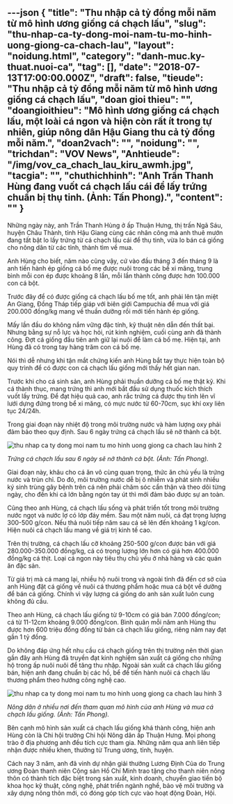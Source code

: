 ---json
{
    "title": "Thu nhập cả tỷ đồng mỗi năm từ mô hình ương giống cá chạch lấu",
    "slug": "thu-nhap-ca-ty-dong-moi-nam-tu-mo-hinh-uong-giong-ca-chach-lau",
    "layout": "noidung.html",
    "category": "danh-muc.ky-thuat.nuoi-ca",
    "tag": [],
    "date": "2018-07-13T17:00:00.000Z",
    "draft": false,
    "tieude": "Thu nhập cả tỷ đồng mỗi năm từ mô hình ương giống cá chạch lấu",
    "doan gioi thieu": "",
    "doangioithieu": "Mô hình ương giống cá chạch lấu, một loài cá ngon và hiện còn rất ít trong tự nhiên, giúp nông dân Hậu Giang thu cả tỷ đồng mỗi năm.",
    "doan2vach": "",
    "noidung": "",
    "trichdan": "VOV News",
    "Anhtieude": "/img/vov_ca_chach_lau_kiru_awmh.jpg",
    "tacgia": "",
    "chuthichhinh": "Anh Trần Thanh Hùng đang vuốt cá chạch lấu cái để lấy trứng chuẩn bị thụ tinh. (Ảnh: Tấn Phong).",
    "__content__": ""
}
---
<p><span style="font-size:14px">Những ng&agrave;y n&agrave;y, anh Trần Thanh H&ugrave;ng ở ấp Thuận Hưng, thị trấn Ng&atilde; S&aacute;u, huyện Ch&acirc;u Th&agrave;nh, tỉnh Hậu Giang c&ugrave;ng c&aacute;c nh&acirc;n c&ocirc;ng m&agrave; anh thu&ecirc; mướn đang tất bật lo lấy trứng từ c&aacute; chạch lấu c&aacute;i để thụ tinh, vừa lo b&aacute;n c&aacute; giống cho n&ocirc;ng d&acirc;n từ c&aacute;c tỉnh, th&agrave;nh t&igrave;m về mua.</span></p>

<p><span style="font-size:14px">Anh H&ugrave;ng cho biết, năm n&agrave;o cũng vậy, cứ v&agrave;o đầu th&aacute;ng 3 đến th&aacute;ng 9 l&agrave; anh tiến h&agrave;nh &eacute;p giống c&aacute; bố mẹ được nu&ocirc;i trong c&aacute;c bể xi măng, trung b&igrave;nh mỗi con &eacute;p được khoảng 8 lần, mỗi lần th&agrave;nh c&ocirc;ng được hơn 100.000 con c&aacute; bột.</span></p>

<p><span style="font-size:14px">Trước đ&acirc;y để c&oacute; được giống c&aacute; chạch lấu bố mẹ tốt, anh phải l&ecirc;n tận miệt An Giang, Đồng Th&aacute;p tiếp gi&aacute;p với bi&ecirc;n giới Campuchia để mua với gi&aacute; 200.000 đồng/kg mang về thuần dưỡng rồi mới tiến h&agrave;nh &eacute;p giống.</span></p>

<p><span style="font-size:14px">Mấy lần đầu do kh&ocirc;ng nắm vững đặc t&iacute;nh, kỹ thuật n&ecirc;n dẫn đến thất bại. Nhưng bằng sự nỗ lực v&agrave; học hỏi, r&uacute;t kinh nghiệm, cuối c&ugrave;ng anh đ&atilde; th&agrave;nh c&ocirc;ng. Đợt c&aacute; giống đầu ti&ecirc;n anh giữ lại nu&ocirc;i để l&agrave;m c&aacute; bố mẹ. Hiện tại, anh H&ugrave;ng đ&atilde; c&oacute; trong tay h&agrave;ng trăm con c&aacute; bố mẹ.</span></p>

<p><span style="font-size:14px">N&oacute;i th&igrave; dễ nhưng khi tận mắt chứng kiến anh H&ugrave;ng bắt tay thực hiện to&agrave;n bộ quy tr&igrave;nh để c&oacute; được con c&aacute; chạch lấu giống mới thấy hết gian nan.</span></p>

<p><span style="font-size:14px">Trước khi cho c&aacute; sinh sản, anh H&ugrave;ng phải thuần dưỡng c&aacute; bố mẹ thật kỹ. Khi c&aacute; th&agrave;nh thục, mang trứng th&igrave; anh mới bắt đầu sử dụng thuốc k&iacute;ch th&iacute;ch vuốt lấy trứng. Để đạt hiệu quả cao, anh rắc trứng c&aacute; được thụ tinh l&ecirc;n vĩ lưới dựng đứng trong bể xi măng, c&oacute; mực nước từ 60-70cm, sục kh&iacute; oxy li&ecirc;n tục 24/24h.</span></p>

<p><span style="font-size:14px">Trong giai đoạn n&agrave;y nhiệt độ trong m&ocirc;i trường nước v&agrave; h&agrave;m lượng oxy phải đảm bảo theo quy định. Sau 6 ng&agrave;y trứng c&aacute; chạch lấu sẽ nở th&agrave;nh c&aacute; bột.</span></p>

<p><span style="font-size:14px"><img alt="thu nhap ca ty dong moi nam tu mo hinh uong giong ca chach lau hinh 2" src="https://image.bizlive.vn/670/uploaded/ngant/2018_07_02/vov_ca_chach_lau_1_nhnz_vnij.jpg" /></span></p>

<p><span style="font-size:14px"><em>Trứng c&aacute; chạch lấu sau 6 ng&agrave;y sẽ nở th&agrave;nh c&aacute; bột. (Ảnh: Tấn Phong).</em></span></p>

<p><span style="font-size:14px">Giai đoạn n&agrave;y, kh&acirc;u cho c&aacute; ăn v&ocirc; c&ugrave;ng quan trọng, thức ăn chủ yếu l&agrave; trứng nước v&agrave; tr&ugrave;n chỉ. Do đ&oacute;, m&ocirc;i trường nước dễ bị &ocirc; nhiễm v&agrave; ph&aacute;t sinh nhiều k&yacute; sinh tr&ugrave;ng g&acirc;y bệnh tr&ecirc;n c&aacute; n&ecirc;n phải chăm s&oacute;c cẩn thận v&agrave; theo d&otilde;i từng ng&agrave;y, cho đến khi c&aacute; lớn bằng ng&oacute;n tay &uacute;t th&igrave; mới đảm bảo được sự an to&agrave;n.</span></p>

<p><span style="font-size:14px">Cũng theo anh H&ugrave;ng, c&aacute; chạch lấu sống v&agrave; ph&aacute;t triển tốt trong m&ocirc;i trường nước ngọt v&agrave; nước lợ c&oacute; lớp đ&aacute;y mềm. Sau một năm nu&ocirc;i, c&aacute; đạt trọng lượng 300-500 g/con. Nếu thả nu&ocirc;i tiếp năm sau c&aacute; sẽ l&ecirc;n đến khoảng 1 kg/con. Hiện nu&ocirc;i c&aacute; chạch lấu mang về gi&aacute; trị kinh tế cao.</span></p>

<p><span style="font-size:14px">Tr&ecirc;n thị trường, c&aacute; chạch lấu cỡ khoảng 250-500 g/con được b&aacute;n với gi&aacute; 280.000-350.000 đồng/kg, c&aacute; c&oacute; trọng lượng lớn hơn c&oacute; gi&aacute; hơn 400.000 đồng/kg c&aacute; thịt. Loại c&aacute; ngon n&agrave;y ti&ecirc;u thụ chủ yếu ở nh&agrave; h&agrave;ng v&agrave; c&aacute;c qu&aacute;n ăn đặc sản.</span></p>

<p><span style="font-size:14px">Từ gi&aacute; trị m&agrave; c&aacute; mang lại, nhiều hộ nu&ocirc;i trong v&agrave; ngo&agrave;i tỉnh đ&atilde; đến cơ sở của anh H&ugrave;ng đặt c&aacute; giống về nu&ocirc;i c&aacute; thương phẩm hoặc mua c&aacute; bột về dưỡng để b&aacute;n c&aacute; giống. Ch&iacute;nh v&igrave; vậy lượng c&aacute; giống do anh sản xuất lu&ocirc;n cung kh&ocirc;ng đủ cầu.&nbsp;</span></p>

<p><span style="font-size:14px">Theo anh H&ugrave;ng, c&aacute; chạch lấu giống từ 9-10cm c&oacute; gi&aacute; b&aacute;n 7.000 đồng/con; c&aacute; từ 11-12cm khoảng 9.000 đồng/con. B&igrave;nh qu&acirc;n mỗi năm anh H&ugrave;ng thu được hơn 600 triệu đồng đồng từ b&aacute;n c&aacute; chạch lấu giống, ri&ecirc;ng năm nay đạt gần 1 tỷ đồng.</span></p>

<p><span style="font-size:14px">Do kh&ocirc;ng đ&aacute;p ứng hết nhu cầu c&aacute; chạch giống tr&ecirc;n thị trường n&ecirc;n thời gian gần đ&acirc;y anh H&ugrave;ng đ&atilde; truyền đạt kinh nghiệm sản xuất c&aacute; giống cho những hộ trong ấp nu&ocirc;i nu&ocirc;i để tăng thu nhập. Ngo&agrave;i sản xuất c&aacute; chạch lấu giống b&aacute;n, hiện anh đang chuẩn bị c&aacute;c hồ, bể để tiến h&agrave;nh nu&ocirc;i c&aacute; chạch lấu thương phẩm theo hướng c&ocirc;ng nghệ cao.</span></p>

<p><span style="font-size:14px"><img alt="thu nhap ca ty dong moi nam tu mo hinh uong giong ca chach lau hinh 3" src="https://image.bizlive.vn/670/uploaded/ngant/2018_07_02/vov_ca_chach_lau_2_wfyi_aqzz.jpg" /></span></p>

<p><span style="font-size:14px"><em>N&ocirc;ng d&acirc;n ở nhiều nơi đến tham quan m&ocirc; h&igrave;nh của anh H&ugrave;ng v&agrave; mua c&aacute; chạch lấu giống. (Ảnh: Tấn Phong).</em></span></p>

<p><span style="font-size:14px">B&ecirc;n cạnh m&ocirc; h&igrave;nh sản xuất c&aacute; chạch lấu giống kh&aacute; th&agrave;nh c&ocirc;ng, hiện anh H&ugrave;ng c&ograve;n l&agrave; Chi hội trưởng Chi hội N&ocirc;ng d&acirc;n ấp Thuận Hưng. Mọi phong tr&agrave;o ở địa phương anh đều t&iacute;ch cực tham gia. Những năm qua anh li&ecirc;n tiếp nhận được nhiều khen, thưởng từ Trung ương, tỉnh, huyện.</span></p>

<p><span style="font-size:14px">C&aacute;ch nay 3 năm, anh đ&atilde; vinh dự nhận giải thưởng Lương Định Của do Trung ương Đo&agrave;n thanh ni&ecirc;n Cộng sản Hồ Ch&iacute; Minh trao tặng cho thanh ni&ecirc;n n&ocirc;ng th&ocirc;n c&oacute; th&agrave;nh t&iacute;ch đặc biệt trong sản xuất, kinh doanh, chuyển giao tiến bộ khoa học kỹ thuật, c&ocirc;ng nghệ, ph&aacute;t triển ng&agrave;nh nghề, bảo vệ m&ocirc;i trường v&agrave; x&acirc;y dựng n&ocirc;ng th&ocirc;n mới, c&oacute; đ&oacute;ng g&oacute;p t&iacute;ch cực v&agrave;o hoạt động Đo&agrave;n, Hội.</span></p>

<p>&nbsp;</p>
